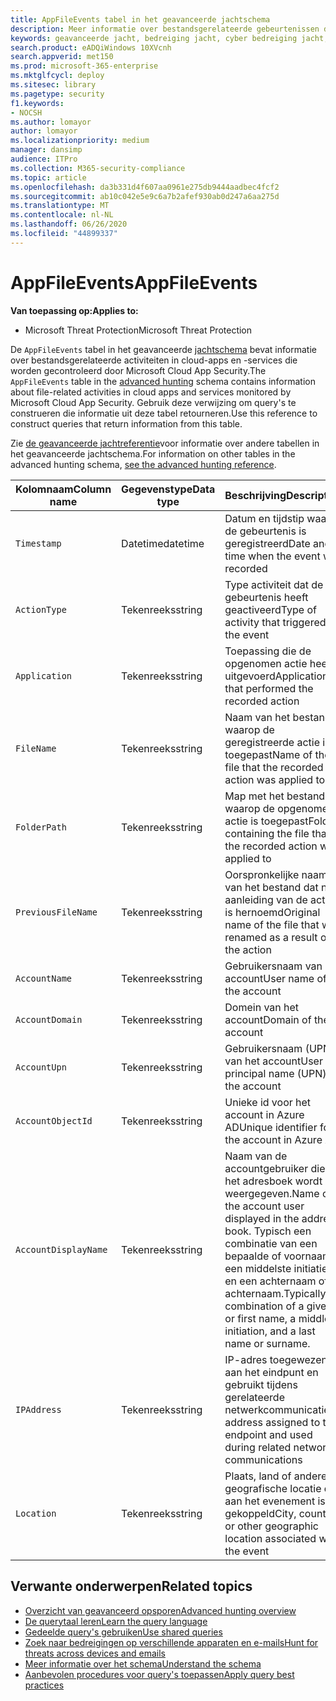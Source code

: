 ```yaml
---
title: AppFileEvents tabel in het geavanceerde jachtschema
description: Meer informatie over bestandsgerelateerde gebeurtenissen die zijn gekoppeld aan cloud-apps en -services in de tabel AppFileEvents van het geavanceerde jachtschema
keywords: geavanceerde jacht, bedreiging jacht, cyber bedreiging jacht, Microsoft threat protection, Microsoft 365, mtp, m365, zoeken, query, telemetrie, schema referentie, kusto, tabel, kolom, gegevenstype, beschrijving, AppFileEvents, Cloud App Security, MCAS
search.product: eADQiWindows 10XVcnh
search.appverid: met150
ms.prod: microsoft-365-enterprise
ms.mktglfcycl: deploy
ms.sitesec: library
ms.pagetype: security
f1.keywords:
- NOCSH
ms.author: lomayor
author: lomayor
ms.localizationpriority: medium
manager: dansimp
audience: ITPro
ms.collection: M365-security-compliance
ms.topic: article
ms.openlocfilehash: da3b331d4f607aa0961e275db9444aadbec4fcf2
ms.sourcegitcommit: ab10c042e5e9c6a7b2afef930ab0d247a6aa275d
ms.translationtype: MT
ms.contentlocale: nl-NL
ms.lasthandoff: 06/26/2020
ms.locfileid: "44899337"
---
```

# <a name="appfileevents"></a><span data-ttu-id="7238b-104">AppFileEvents</span><span class="sxs-lookup"><span data-stu-id="7238b-104">AppFileEvents</span></span>

<span data-ttu-id="7238b-105">**Van toepassing op:**</span><span class="sxs-lookup"><span data-stu-id="7238b-105">**Applies to:**</span></span>
- <span data-ttu-id="7238b-106">Microsoft Threat Protection</span><span class="sxs-lookup"><span data-stu-id="7238b-106">Microsoft Threat Protection</span></span>

<span data-ttu-id="7238b-107">De `AppFileEvents` tabel in het geavanceerde [jachtschema](advanced-hunting-overview.md) bevat informatie over bestandsgerelateerde activiteiten in cloud-apps en -services die worden gecontroleerd door Microsoft Cloud App Security.</span><span class="sxs-lookup"><span data-stu-id="7238b-107">The `AppFileEvents` table in the [advanced hunting](advanced-hunting-overview.md) schema contains information about file-related activities in cloud apps and services monitored by Microsoft Cloud App Security.</span></span> <span data-ttu-id="7238b-108">Gebruik deze verwijzing om query's te construeren die informatie uit deze tabel retourneren.</span><span class="sxs-lookup"><span data-stu-id="7238b-108">Use this reference to construct queries that return information from this table.</span></span>

<span data-ttu-id="7238b-109">Zie [de geavanceerde jachtreferentie](advanced-hunting-schema-tables.md)voor informatie over andere tabellen in het geavanceerde jachtschema.</span><span class="sxs-lookup"><span data-stu-id="7238b-109">For information on other tables in the advanced hunting schema, [see the advanced hunting reference](advanced-hunting-schema-tables.md).</span></span>

| <span data-ttu-id="7238b-110">Kolomnaam</span><span class="sxs-lookup"><span data-stu-id="7238b-110">Column name</span></span> | <span data-ttu-id="7238b-111">Gegevenstype</span><span class="sxs-lookup"><span data-stu-id="7238b-111">Data type</span></span> | <span data-ttu-id="7238b-112">Beschrijving</span><span class="sxs-lookup"><span data-stu-id="7238b-112">Description</span></span> |
|-------------|-----------|-------------|
| `Timestamp` | <span data-ttu-id="7238b-113">Datetime</span><span class="sxs-lookup"><span data-stu-id="7238b-113">datetime</span></span> | <span data-ttu-id="7238b-114">Datum en tijdstip waarop de gebeurtenis is geregistreerd</span><span class="sxs-lookup"><span data-stu-id="7238b-114">Date and time when the event was recorded</span></span> |
| `ActionType` | <span data-ttu-id="7238b-115">Tekenreeks</span><span class="sxs-lookup"><span data-stu-id="7238b-115">string</span></span> | <span data-ttu-id="7238b-116">Type activiteit dat de gebeurtenis heeft geactiveerd</span><span class="sxs-lookup"><span data-stu-id="7238b-116">Type of activity that triggered the event</span></span> |
| `Application` | <span data-ttu-id="7238b-117">Tekenreeks</span><span class="sxs-lookup"><span data-stu-id="7238b-117">string</span></span> | <span data-ttu-id="7238b-118">Toepassing die de opgenomen actie heeft uitgevoerd</span><span class="sxs-lookup"><span data-stu-id="7238b-118">Application that performed the recorded action</span></span> |
| `FileName` | <span data-ttu-id="7238b-119">Tekenreeks</span><span class="sxs-lookup"><span data-stu-id="7238b-119">string</span></span> | <span data-ttu-id="7238b-120">Naam van het bestand waarop de geregistreerde actie is toegepast</span><span class="sxs-lookup"><span data-stu-id="7238b-120">Name of the file that the recorded action was applied to</span></span> |
| `FolderPath` | <span data-ttu-id="7238b-121">Tekenreeks</span><span class="sxs-lookup"><span data-stu-id="7238b-121">string</span></span> | <span data-ttu-id="7238b-122">Map met het bestand waarop de opgenomen actie is toegepast</span><span class="sxs-lookup"><span data-stu-id="7238b-122">Folder containing the file that the recorded action was applied to</span></span> |
| `PreviousFileName` | <span data-ttu-id="7238b-123">Tekenreeks</span><span class="sxs-lookup"><span data-stu-id="7238b-123">string</span></span> | <span data-ttu-id="7238b-124">Oorspronkelijke naam van het bestand dat naar aanleiding van de actie is hernoemd</span><span class="sxs-lookup"><span data-stu-id="7238b-124">Original name of the file that was renamed as a result of the action</span></span> |
| `AccountName` | <span data-ttu-id="7238b-125">Tekenreeks</span><span class="sxs-lookup"><span data-stu-id="7238b-125">string</span></span> | <span data-ttu-id="7238b-126">Gebruikersnaam van het account</span><span class="sxs-lookup"><span data-stu-id="7238b-126">User name of the account</span></span> |
| `AccountDomain` | <span data-ttu-id="7238b-127">Tekenreeks</span><span class="sxs-lookup"><span data-stu-id="7238b-127">string</span></span> | <span data-ttu-id="7238b-128">Domein van het account</span><span class="sxs-lookup"><span data-stu-id="7238b-128">Domain of the account</span></span> |
| `AccountUpn` | <span data-ttu-id="7238b-129">Tekenreeks</span><span class="sxs-lookup"><span data-stu-id="7238b-129">string</span></span> | <span data-ttu-id="7238b-130">Gebruikersnaam (UPN) van het account</span><span class="sxs-lookup"><span data-stu-id="7238b-130">User principal name (UPN) of the account</span></span> |
| `AccountObjectId` | <span data-ttu-id="7238b-131">Tekenreeks</span><span class="sxs-lookup"><span data-stu-id="7238b-131">string</span></span> | <span data-ttu-id="7238b-132">Unieke id voor het account in Azure AD</span><span class="sxs-lookup"><span data-stu-id="7238b-132">Unique identifier for the account in Azure AD</span></span> |
| `AccountDisplayName` | <span data-ttu-id="7238b-133">Tekenreeks</span><span class="sxs-lookup"><span data-stu-id="7238b-133">string</span></span> | <span data-ttu-id="7238b-134">Naam van de accountgebruiker die in het adresboek wordt weergegeven.</span><span class="sxs-lookup"><span data-stu-id="7238b-134">Name of the account user displayed in the address book.</span></span> <span data-ttu-id="7238b-135">Typisch een combinatie van een bepaalde of voornaam, een middelste initiatie, en een achternaam of achternaam.</span><span class="sxs-lookup"><span data-stu-id="7238b-135">Typically a combination of a given or first name, a middle initiation, and a last name or surname.</span></span> |
| `IPAddress` | <span data-ttu-id="7238b-136">Tekenreeks</span><span class="sxs-lookup"><span data-stu-id="7238b-136">string</span></span> | <span data-ttu-id="7238b-137">IP-adres toegewezen aan het eindpunt en gebruikt tijdens gerelateerde netwerkcommunicatie</span><span class="sxs-lookup"><span data-stu-id="7238b-137">IP address assigned to the endpoint and used during related network communications</span></span> |
| `Location` | <span data-ttu-id="7238b-138">Tekenreeks</span><span class="sxs-lookup"><span data-stu-id="7238b-138">string</span></span> | <span data-ttu-id="7238b-139">Plaats, land of andere geografische locatie die aan het evenement is gekoppeld</span><span class="sxs-lookup"><span data-stu-id="7238b-139">City, country, or other geographic location associated with the event</span></span> |

## <a name="related-topics"></a><span data-ttu-id="7238b-140">Verwante onderwerpen</span><span class="sxs-lookup"><span data-stu-id="7238b-140">Related topics</span></span>
- [<span data-ttu-id="7238b-141">Overzicht van geavanceerd opsporen</span><span class="sxs-lookup"><span data-stu-id="7238b-141">Advanced hunting overview</span></span>](advanced-hunting-overview.md)
- [<span data-ttu-id="7238b-142">De querytaal leren</span><span class="sxs-lookup"><span data-stu-id="7238b-142">Learn the query language</span></span>](advanced-hunting-query-language.md)
- [<span data-ttu-id="7238b-143">Gedeelde query's gebruiken</span><span class="sxs-lookup"><span data-stu-id="7238b-143">Use shared queries</span></span>](advanced-hunting-shared-queries.md)
- [<span data-ttu-id="7238b-144">Zoek naar bedreigingen op verschillende apparaten en e-mails</span><span class="sxs-lookup"><span data-stu-id="7238b-144">Hunt for threats across devices and emails</span></span>](advanced-hunting-query-emails-devices.md)
- [<span data-ttu-id="7238b-145">Meer informatie over het schema</span><span class="sxs-lookup"><span data-stu-id="7238b-145">Understand the schema</span></span>](advanced-hunting-schema-tables.md)
- [<span data-ttu-id="7238b-146">Aanbevolen procedures voor query's toepassen</span><span class="sxs-lookup"><span data-stu-id="7238b-146">Apply query best practices</span></span>](advanced-hunting-best-practices.md)
